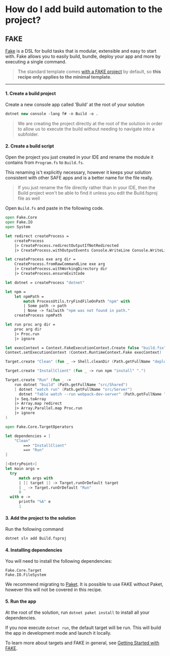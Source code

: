 # How do I add build automation to the project?

## FAKE
[Fake](https://fake.build/) is a DSL for build tasks that is modular, extensible and easy to start with. Fake allows you to easily build, bundle, deploy your app and more by executing a single command.

> The standard template comes [with a FAKE project](../../../template-safe-commands) by default, so **this recipe only applies to the minimal template**.

---
#### 1. Create a build project

Create a new console app called 'Build' at the root of your solution

```fsharp
dotnet new console -lang f# -n Build -o .
```

> We are creating the project directly at the root of the solution in order to allow us to execute the build without needing to navigate into a subfolder.

#### 2. Create a build script

Open the project you just created in your IDE and rename the module it contains from `Program.fs` to `Build.fs`.

This renaming is't explicitly necessary, however it keeps your solution consistent with other SAFE apps and is a better name for the file really.

> If you just rename the file directly rather than in your IDE, then the Build project won't be able to find it unless you edit the Build.fsproj file as well

Open `Build.fs` and paste in the following code.

```fsharp
open Fake.Core
open Fake.IO
open System

let redirect createProcess =
    createProcess
    |> CreateProcess.redirectOutputIfNotRedirected
    |> CreateProcess.withOutputEvents Console.WriteLine Console.WriteLine

let createProcess exe arg dir =
    CreateProcess.fromRawCommandLine exe arg
    |> CreateProcess.withWorkingDirectory dir
    |> CreateProcess.ensureExitCode

let dotnet = createProcess "dotnet"

let npm =
    let npmPath =
        match ProcessUtils.tryFindFileOnPath "npm" with
        | Some path -> path
        | None -> failwith "npm was not found in path."
    createProcess npmPath

let run proc arg dir =
    proc arg dir
    |> Proc.run
    |> ignore

let execContext = Context.FakeExecutionContext.Create false "build.fsx" [ ]
Context.setExecutionContext (Context.RuntimeContext.Fake execContext)

Target.create "Clean" (fun _ -> Shell.cleanDir (Path.getFullName "deploy"))

Target.create "InstallClient" (fun _ -> run npm "install" ".")

Target.create "Run" (fun _ ->
    run dotnet "build" (Path.getFullName "src/Shared")
    [ dotnet "watch run" (Path.getFullName "src/Server")
      dotnet "fable watch --run webpack-dev-server" (Path.getFullName "src/Client") ]
    |> Seq.toArray
    |> Array.map redirect
    |> Array.Parallel.map Proc.run
    |> ignore
)

open Fake.Core.TargetOperators

let dependencies = [
    "Clean"
        ==> "InstallClient"
        ==> "Run"
]

[<EntryPoint>]
let main args =
  try
      match args with
      | [| target |] -> Target.runOrDefault target
      | _ -> Target.runOrDefault "Run"
      0
  with e ->
      printfn "%A" e
      1
```

#### 3. Add the project to the solution

Run the following command

```bash
dotnet sln add Build.fsproj
```
#### 4. Installing dependencies

You will need to install the following dependencies:

```
Fake.Core.Target
Fake.IO.FileSystem
```

We recommend migrating to [Paket](https://fsprojects.github.io/Paket/).
It is possible to use FAKE without Paket, however this will not be covered in this recipe.

#### 5. Run the app

At the root of the solution, run `dotnet paket install` to install all your dependencies.

If you now execute `dotnet run`, the default target will be run. This will build the app in development mode and launch it locally.

To learn more about targets and FAKE in general, see [Getting Started with FAKE](https://fake.build/guide/getting-started.html#Minimal-Example).

